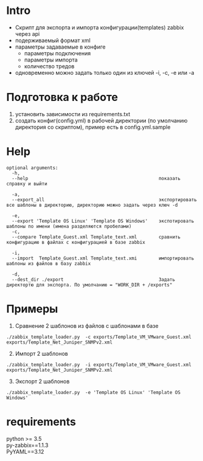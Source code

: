 Intro
=====
- Скрипт для экспорта и импорта конфигурации(templates) zabbix через api
- подерживаемый формат xml
- параметры задаваемые в конфиге 
  - параметры подключения 
  - параметры импорта
  - количество тредов
- одновременно можно задать только один из ключей -i, -c, -e  или -a  

Подготовка к работе 
===================
1. установить зависимости из requirements.txt     
2. создать конфиг(config.yml) в рабочей директории 
    (по умолчанию директория со скриптом), пример есть в config.yml.sample

Help
====

```
optional arguments:
  -h, 
  --help                                                показать справку и выйти

  -a, 
  --export_all                                          экспортировать все шаблоны в директорию, директорию можно задать через ключ -d 

  -e, 
  --export 'Template OS Linux' 'Template OS Windows'    экспотировать шаблоны по имени (имена разделяются пробелами)
  -c,  
  --compare Template_Guest.xml Template_text.xml        сравнить конфигурацию в файлах с конфигурацией в базе zabbix

  -i, 
  --import  Template_Guest.xml Template_text.xmi        импортировать шаблоны из файлов в базу zabbix

  -d, 
  --dest_dir ./export                                   Задать директортю для экспорта. По умолчанию = "WORK_DIR + /exports"
```


Примеры
========
1. Сравнение 2 шаблонов из файлов с шаблонами в базе
```
./zabbix_template_loader.py  -c exports/Template_VM_VMware_Guest.xml exports/Template_Net_Juniper_SNMPv2.xml 
```
2. Импорт 2 шаблонов 
```
./zabbix_template_loader.py  -i exports/Template_VM_VMware_Guest.xml exports/Template_Net_Juniper_SNMPv2.xml 
```
3. Экспорт 2 шаблонов 
```
./zabbix_template_loader.py  -e 'Template OS Linux' 'Template OS Windows'

```

requirements
============
python >= 3.5   
py-zabbix==1.1.3    
PyYAML==3.12    
